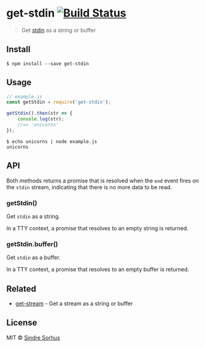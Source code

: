# get-stdin [![Build Status](https://travis-ci.org/sindresorhus/get-stdin.svg?branch=master)](https://travis-ci.org/sindresorhus/get-stdin)

> Get [stdin](https://nodejs.org/api/process.html#process_process_stdin) as a string or buffer


## Install

```
$ npm install --save get-stdin
```


## Usage

```js
// example.js
const getStdin = require('get-stdin');

getStdin().then(str => {
	console.log(str);
	//=> 'unicorns'
});
```

```
$ echo unicorns | node example.js
unicorns
```


## API

Both methods returns a promise that is resolved when the `end` event fires on the `stdin` stream, indicating that there is no more data to be read.

### getStdin()

Get `stdin` as a string.

In a TTY context, a promise that resolves to an empty string is returned.

### getStdin.buffer()

Get `stdin` as a buffer.

In a TTY context, a promise that resolves to an empty buffer is returned.


## Related

- [get-stream](https://github.com/sindresorhus/get-stream) - Get a stream as a string or buffer


## License

MIT © [Sindre Sorhus](http://sindresorhus.com)
